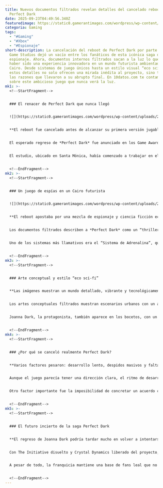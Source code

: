 ```yaml
---
title: Nuevos documentos filtrados revelan detalles del cancelado reboot de
  Perfect Dark
date: 2025-09-23T04:49:56.340Z
featuredimage: https://static0.gamerantimages.com/wordpress/wp-content/uploads/2025/09/perfect-dark-reboot-canceled-tga-2020-trailer-still-frame-with-game-logo.jpg?q=70&fit=crop&w=1100&h=618&dpr=1
categoria: Gaming
tags:
  - "#Gaming"
  - "#Xbox"
  - "#Espionaje"
short-description: La cancelación del reboot de Perfect Dark por parte de Xbox
  Game Studios dejó un vacío entre los fanáticos de esta icónica saga de
  espionaje. Ahora, documentos internos filtrados sacan a la luz lo que pudo
  haber sido una experiencia innovadora en un mundo futurista ambientado en El
  Cairo. Desde sistemas de juego únicos hasta un estilo visual “eco sci-fi”,
  estos detalles no solo ofrecen una mirada inédita al proyecto, sino también a
  las razones que llevaron a su abrupto final. En 10datos.com te contamos todo
  sobre este ambicioso juego que nunca verá la luz.
mk1: >-
  <!--StartFragment-->


  ### El renacer de Perfect Dark que nunca llegó


  ![](https://static0.gamerantimages.com/wordpress/wp-content/uploads/2025/09/perfect-dark-reboot-joanna-pistol-drawn.jpg?q=49&fit=crop&w=825&dpr=2)


  **El reboot fue cancelado antes de alcanzar su primera versión jugable.**


  El esperado regreso de *Perfect Dark* fue anunciado en los Game Awards de 2020 con gran entusiasmo, pero cinco años después, en un giro inesperado, el proyecto fue cancelado. Microsoft tomó la decisión de cerrar The Initiative, el estudio responsable, como parte de una estrategia de recorte de gastos a gran escala.


  El estudio, ubicado en Santa Mónica, había comenzado a trabajar en el reboot con una propuesta fresca y ambiciosa. Sin embargo, al parecer, el desarrollo avanzaba demasiado lento: en abril de 2025 aún se encontraban trabajando en su primer “vertical slice” —una sección jugable representativa del producto final— lo cual habría sido decisivo para su cancelación.


  <!--EndFragment-->
mk2: >-
  <!--StartFragment-->


  ### Un juego de espías en un Cairo futurista


  ![](https://static0.gamerantimages.com/wordpress/wp-content/uploads/2025/09/perfect-dark-reboot-concept-art.jpg?q=49&fit=crop&w=825&dpr=2)


  **El reboot apostaba por una mezcla de espionaje y ciencia ficción ecológica.**


  Los documentos filtrados describen a *Perfect Dark* como un “thriller de espionaje en primera persona” ambientado en un Cairo futurista. El enfoque del juego combinaba sigilo, combate y habilidades especiales, prometiendo una jugabilidad profunda y táctica.


  Uno de los sistemas más llamativos era el “Sistema de Adrenalina”, que permitía a los jugadores utilizar recursos regenerativos para activar habilidades como tiempo bala, apuntado mejorado o mayor velocidad de movimiento. También se mencionaba un misterioso “Sistema Implacable”, aunque sin demasiados detalles.


  <!--EndFragment-->
mk3: >-
  <!--StartFragment-->


  ### Arte conceptual y estilo “eco sci-fi”


  **Las imágenes muestran un mundo detallado, vibrante y tecnológicamente avanzado.**


  Los artes conceptuales filtrados muestran escenarios urbanos con un alto nivel de detalle, en los que se mezclan elementos naturales con estructuras futuristas. La estética fue catalogada por el equipo como “eco sci-fi”, un término que busca equilibrar tecnología avanzada con sostenibilidad ambiental.


  Joanna Dark, la protagonista, también aparece en los bocetos, con un diseño ligeramente distinto al que se había mostrado anteriormente, lo que indica que su apariencia fue revisada durante el desarrollo. Algunos fans calificaron este estilo como “solarpunk”, aunque los desarrolladores prefirieron el término más amplio.


  <!--EndFragment-->
mk4: >-
  <!--StartFragment-->


  ### ¿Por qué se canceló realmente Perfect Dark?


  **Varios factores pesaron: desarrollo lento, despidos masivos y falta de acuerdos.**


  Aunque el juego parecía tener una dirección clara, el ritmo de desarrollo fue un gran obstáculo. Estar aún en fase de vertical slice después de cinco años encendió las alarmas. Además, Microsoft atravesaba uno de sus periodos de recortes más agresivos, con aproximadamente 9,000 empleados despedidos.


  Otro factor importante fue la imposibilidad de concretar un acuerdo con Take-Two Interactive, con quienes se intentó salvar el proyecto mediante una posible transferencia. Las negociaciones se estancaron por temas de propiedad intelectual, lo que selló el destino del reboot.


  <!--EndFragment-->
mk5: >-
  <!--StartFragment-->


  ### El futuro incierto de la saga Perfect Dark


  **El regreso de Joanna Dark podría tardar mucho en volver a intentarse.**


  Con The Initiative disuelto y Crystal Dynamics liberado del proyecto, cualquier intento futuro por revivir *Perfect Dark* requeriría comenzar desde cero y bajo un nuevo estudio. Dado el fracaso del intento más reciente, las posibilidades de ver un nuevo juego en el corto plazo son extremadamente bajas.


  A pesar de todo, la franquicia mantiene una base de fans leal que no pierde la esperanza. *Perfect Dark* sigue siendo un ícono del espionaje en videojuegos, y la historia detrás de su cancelación es un recordatorio de que incluso las mejores ideas pueden quedarse en el camino si no se ejecutan con el ritmo y apoyo adecuado.


  <!--EndFragment-->
---
```

